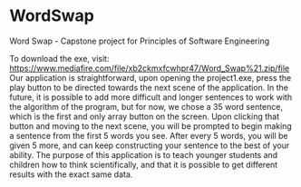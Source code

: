 # WordSwap
Word Swap - Capstone project for Principles of Software Engineering


To download the exe, visit: https://www.mediafire.com/file/xb2ckmxfcwhpr47/Word_Swap%21.zip/file
Our application is straightforward, upon opening the project1.exe, press the play button to be directed towards the next scene of the application. In the future, it is possible to add more difficult and longer sentences to work with the algorithm of the program, but for now, we chose a 35 word sentence, which is the first and only array button on the screen. Upon clicking that button and moving to the next scene, you will be prompted to begin making a sentence from the first 5 words you see. After every 5 words, you will be given 5 more, and can keep constructing your sentence to the best of your ability. The purpose of this application is to teach younger students and children how to think scientifically, and that it is possible to get different results with the exact same data. 


